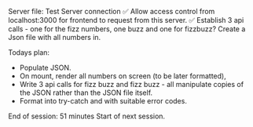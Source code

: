 
Server file:
Test Server connection ✅
Allow access control from localhost:3000 for frontend to request from this server. ✅
Establish 3 api calls - one for the fizz numbers, one buzz and one for fizzbuzz?
Create a Json file with all numbers in. 


Todays plan:  
- Populate JSON.
- On mount, render all numbers on screen (to be later formatted),
- Write 3 api calls for fizz buzz and fizz buzz - all manipulate copies of the JSON rather than the JSON file itself.
- Format into try-catch and with suitable error codes.





End of session: 51 minutes
Start of next session.